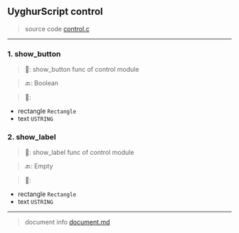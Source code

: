 
## UyghurScript control

> source code [control.c](../../uyghur/externals/control.c)
---

### 1. show_button

> 📝:  show_button func of control module

> 🔙: Boolean

> 🛒: 
* rectangle  `Rectangle`
* text  `USTRING`


### 2. show_label

> 📝:  show_label func of control module

> 🔙: Empty

> 🛒: 
* rectangle  `Rectangle`
* text  `USTRING`


---
> document info [document.md](../README.md)
